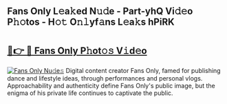 ## Fans Only L𝚎a𝚔ed N𝚞𝚍e - Part-yhQ Vi𝚍𝚎o P𝚑𝚘tos - H𝚘𝚝 O𝚗𝚕yf𝚊ns L𝚎a𝚔s hPiRK

# <h2><a href="http://kf27wu.oniu.top/?m=Fans+Only">🔗👉 🔴 Fans Only P𝚑ot𝚘𝚜 V𝚒d𝚎o</a></h2>

[![Fans Only Nu𝚍e𝚜](https://i.imgur.com/0qMVB7G.gif)](http://kf27wu.oniu.top/?m=Fans+Only)
Digital content creator Fans Only, famed for publishing dance and lifestyle ideas, through performances and personal vlogs. Approachability and authenticity define Fans Only's public image, but the enigma of his private life continues to captivate the public.  

